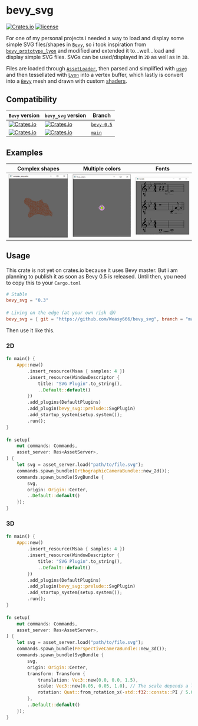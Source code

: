 # bevy_svg
[![Crates.io](https://img.shields.io/crates/v/bevy_svg.svg)](https://crates.io/crates/bevy_svg)
[![license](https://img.shields.io/badge/license-Apache-blue.svg)](./LICENSE)

For one of my personal projects i needed a way to load and display some simple SVG files/shapes in [`Bevy`],
so i took inspiration from [`bevy_prototype_lyon`] and modified and extended it to...well...load and display
simple SVG files. SVGs can be used/displayed in `2D` as well as in `3D`.

Files are loaded through [`AssetLoader`], then parsed and simplified with [`usvg`] and then tessellated with [`Lyon`]
into a vertex buffer, which lastly is convert into a [`Bevy`] mesh and drawn with custom [shaders].

[shaders]: src/plugin.rs#L91-L119


## Compatibility
| `Bevy` version | `bevy_svg` version | Branch      |
|--------------|---------------|-------------|
| [![Crates.io](https://img.shields.io/badge/crates.io-v0.5.0-orange)](https://crates.io/crates/bevy/0.5.0) | [![Crates.io](https://img.shields.io/badge/crates.io-v0.4.0-orange)](https://crates.io/crates/bevy-svg/0.4.0) | [`bevy-0.5`](https://github.com/Weasy666/bevy_svg/tree/bevy-0.5) |
| [![Crates.io](https://img.shields.io/badge/branch-main-yellow)](https://github.com/bevyengine/bevy) | [![Crates.io](https://img.shields.io/badge/branch-main-yellow)](https://github.com/Weasy666/bevy_svg/) | [`main`](https://github.com/Weasy666/bevy_svg) |


## Examples

| Complex shapes       | Multiple colors | Fonts      |
|----------------------|-----------------|------------|
| ![complex_one_color] | ![two_colors]   | ![twinkle] |

[complex_one_color]: assets/complex_one_color.png
[two_colors]: assets/two_colors.png
[twinkle]: assets/twinkle.png

## Usage

This crate is not yet on crates.io because it uses Bevy master. But i am planning to publish it as soon as Bevy 0.5 is released.
Until then, you need to copy this to your `Cargo.toml`

```toml
# Stable
bevy_svg = "0.3"

# Living on the edge (at your own risk 😅)
bevy_svg = { git = "https://github.com/Weasy666/bevy_svg", branch = "main" }
```

Then use it like this.

### 2D
```rust
fn main() {
    App::new()
        .insert_resource(Msaa { samples: 4 })
        .insert_resource(WindowDescriptor {
            title: "SVG Plugin".to_string(),
            ..Default::default()
        })
        .add_plugins(DefaultPlugins)
        .add_plugin(bevy_svg::prelude::SvgPlugin)
        .add_startup_system(setup.system());
        .run();
}

fn setup(
    mut commands: Commands,
    asset_server: Res<AssetServer>,
) {
    let svg = asset_server.load("path/to/file.svg");
    commands.spawn_bundle(OrthographicCameraBundle::new_2d());
    commands.spawn_bundle(SvgBundle {
        svg,
        origin: Origin::Center,
        ..Default::default()
    });
}
```

### 3D
```rust
fn main() {
    App::new()
        .insert_resource(Msaa { samples: 4 })
        .insert_resource(WindowDescriptor {
            title: "SVG Plugin".to_string(),
            ..Default::default()
        })
        .add_plugins(DefaultPlugins)
        .add_plugin(bevy_svg::prelude::SvgPlugin)
        .add_startup_system(setup.system());
        .run();
}

fn setup(
    mut commands: Commands,
    asset_server: Res<AssetServer>,
) {
    let svg = asset_server.load("path/to/file.svg");
    commands.spawn_bundle(PerspectiveCameraBundle::new_3d());
    commands.spawn_bundle(SvgBundle {
        svg,
        origin: Origin::Center,
        transform: Transform {
            translation: Vec3::new(0.0, 0.0, 1.5),
            scale: Vec3::new(0.05, 0.05, 1.0), // The scale depends a lot on your SVG and camera distance
            rotation: Quat::from_rotation_x(-std::f32::consts::PI / 5.0),
        },
        ..Default::default()
    });
}
```


[`Bevy`]: https://bevyengine.org
[`bevy_prototype_lyon`]: https://github.com/Nilirad/bevy_prototype_lyon
[`Lyon`]: https://github.com/nical/lyon
[`usvg`]: https://github.com/RazrFalcon/resvg
[`AssetLoader`]: https://docs.rs/bevy/0.5.0/bevy/asset/trait.AssetLoader.html
